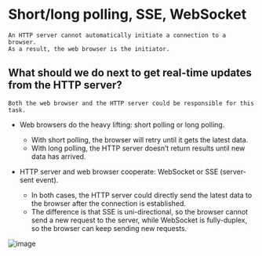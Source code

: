 # Short/long polling, SSE, WebSocket
    An HTTP server cannot automatically initiate a connection to a browser. 
    As a result, the web browser is the initiator. 
    
## What should we do next to get real-time updates from the HTTP server?
    Both the web browser and the HTTP server could be responsible for this task.

* Web browsers do the heavy lifting: short polling or long polling. 
  * With short polling, the browser will retry until it gets the latest data. 
  * With long polling, the HTTP server doesn’t return results until new data has arrived.

* HTTP server and web browser cooperate: WebSocket or SSE (server-sent event). 
  * In both cases, the HTTP server could directly send the latest data to the browser after the connection is established. 
  * The difference is that SSE is uni-directional, so the browser cannot send a new request to the server, while WebSocket 
    is fully-duplex, so the browser can keep sending new requests.
    
![image](https://user-images.githubusercontent.com/22426280/230956961-c5563703-503f-4f0c-a6d7-c4c6e7fb0192.png)
